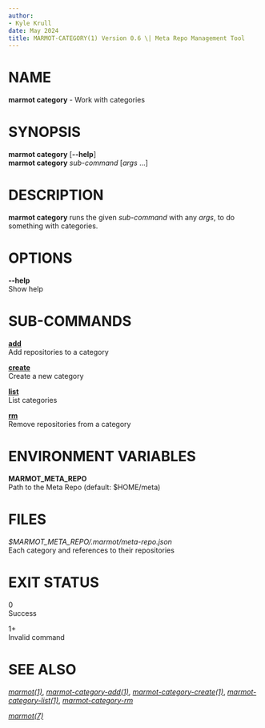 ```yaml
---
author:
- Kyle Krull
date: May 2024
title: MARMOT-CATEGORY(1) Version 0.6 \| Meta Repo Management Tool
---
```


# NAME

**marmot category** - Work with categories

# SYNOPSIS

**marmot category** \[**\--help**\]\
**marmot category** *sub-command* \[*args* ...\]

# DESCRIPTION

**marmot category** runs the given *sub-command* with any *args*, to do
something with categories.

# OPTIONS

**\--help**  
Show help

# SUB-COMMANDS

[**add**](./marmot-category-add.1.md)  
Add repositories to a category

[**create**](./marmot-category-create.1.md)  
Create a new category

[**list**](./marmot-category-list.1.md)  
List categories

[**rm**](./marmot-category-rm.1.md)  
Remove repositories from a category

# ENVIRONMENT VARIABLES

**MARMOT_META_REPO**  
Path to the Meta Repo (default: \$HOME/meta)

# FILES

*\$MARMOT_META_REPO/.marmot/meta-repo.json*  
Each category and references to their repositories

# EXIT STATUS

0  
Success

1+  
Invalid command

# SEE ALSO

[*marmot(1)*](./marmot.1.md),
[*marmot-category-add(1)*](./marmot-category-add.1.md),
[*marmot-category-create(1)*](./marmot-category-create.1.md),
[*marmot-category-list(1)*](./marmot-category-list.1.md),
[*marmot-category-rm*](./marmot-category-rm.1.md)

[*marmot(7)*](./marmot.7.md)
